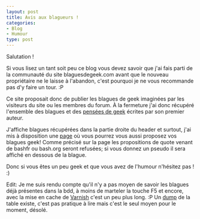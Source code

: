 ```yaml
---
layout: post
title: Avis aux blagueurs !
categories:
- Blog
- Humour
type: post
---
```

Salutation !

Si vous lisez un tant soit peu ce blog vous devez savoir que j'ai fais parti de la communauté du site blaguesdegeek.com avant que le nouveau propriétaire ne le laisse à l'abandon, c'est pourquoi je ne vous recommande pas d'y faire un tour. :P

Ce site proposait donc de publier les blagues de geek imaginées par les visiteurs du site ou les membres du forum. À la fermeture j'ai donc récupéré l'ensemble des blagues et des <a href="http://dhttp://orbital-project.kegtux.org/programmes/pensee2.html">pensées de geek</a> écrites par son premier auteur.

J'affiche blagues récupérées dans la partie droite du header et surtout, j'ai mis à disposition une <a title="Proposer une blague" href="http://orbital-project.kegtux.org/blog/proposer-une-blague/">page</a> où vous pourrez vous aussi proposez vos blagues geek! Comme précisé sur la page les propositions de quote venant de bashfr ou bash.org seront refusées; si vous donnez un pseudo il sera affiché en dessous de la blague.

Donc si vous êtes un peu geek et que vous avez de l'humour n'hésitez pas ! :)

Edit: Je me suis rendu compte qu'il n'y a pas moyen de savoir les blagues déjà présentes dans la bdd, à moins de marteler la touche F5 et encore, avec la mise en cache de <a href="http://en.wikipedia.org/wiki/Varnish_%28software%29">Varnish</a> c'est un peu plus long. :P Un <a href="http://orbital-project.kegtux.org/programmes/blague.sql">dump</a> de la table existe, c'est pas pratique à lire mais c'est le seul moyen pour le moment, désolé.
